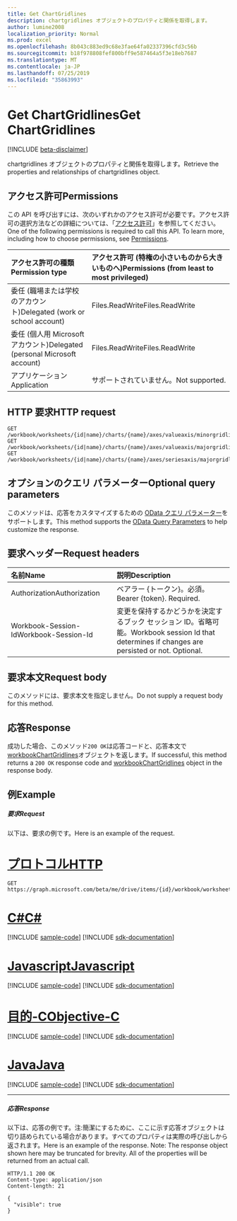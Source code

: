 ```yaml
---
title: Get ChartGridlines
description: chartgridlines オブジェクトのプロパティと関係を取得します。
author: lumine2008
localization_priority: Normal
ms.prod: excel
ms.openlocfilehash: 8b043c883ed9c68e3fae64fa02337396cfd3c56b
ms.sourcegitcommit: b18f978808fef800bff9e587464a5f3e18eb7687
ms.translationtype: MT
ms.contentlocale: ja-JP
ms.lasthandoff: 07/25/2019
ms.locfileid: "35863993"
---
```

# <a name="get-chartgridlines"></a><span data-ttu-id="4b51d-103">Get ChartGridlines</span><span class="sxs-lookup"><span data-stu-id="4b51d-103">Get ChartGridlines</span></span>

[!INCLUDE [beta-disclaimer](../../includes/beta-disclaimer.md)]

<span data-ttu-id="4b51d-104">chartgridlines オブジェクトのプロパティと関係を取得します。</span><span class="sxs-lookup"><span data-stu-id="4b51d-104">Retrieve the properties and relationships of chartgridlines object.</span></span>
## <a name="permissions"></a><span data-ttu-id="4b51d-105">アクセス許可</span><span class="sxs-lookup"><span data-stu-id="4b51d-105">Permissions</span></span>
<span data-ttu-id="4b51d-p101">この API を呼び出すには、次のいずれかのアクセス許可が必要です。アクセス許可の選択方法などの詳細については、「[アクセス許可](/graph/permissions-reference)」を参照してください。</span><span class="sxs-lookup"><span data-stu-id="4b51d-p101">One of the following permissions is required to call this API. To learn more, including how to choose permissions, see [Permissions](/graph/permissions-reference).</span></span>

|<span data-ttu-id="4b51d-108">アクセス許可の種類</span><span class="sxs-lookup"><span data-stu-id="4b51d-108">Permission type</span></span>      | <span data-ttu-id="4b51d-109">アクセス許可 (特権の小さいものから大きいものへ)</span><span class="sxs-lookup"><span data-stu-id="4b51d-109">Permissions (from least to most privileged)</span></span>              |
|:--------------------|:---------------------------------------------------------|
|<span data-ttu-id="4b51d-110">委任 (職場または学校のアカウント)</span><span class="sxs-lookup"><span data-stu-id="4b51d-110">Delegated (work or school account)</span></span> | <span data-ttu-id="4b51d-111">Files.ReadWrite</span><span class="sxs-lookup"><span data-stu-id="4b51d-111">Files.ReadWrite</span></span>    |
|<span data-ttu-id="4b51d-112">委任 (個人用 Microsoft アカウント)</span><span class="sxs-lookup"><span data-stu-id="4b51d-112">Delegated (personal Microsoft account)</span></span> | <span data-ttu-id="4b51d-113">Files.ReadWrite</span><span class="sxs-lookup"><span data-stu-id="4b51d-113">Files.ReadWrite</span></span>    |
|<span data-ttu-id="4b51d-114">アプリケーション</span><span class="sxs-lookup"><span data-stu-id="4b51d-114">Application</span></span> | <span data-ttu-id="4b51d-115">サポートされていません。</span><span class="sxs-lookup"><span data-stu-id="4b51d-115">Not supported.</span></span> |

## <a name="http-request"></a><span data-ttu-id="4b51d-116">HTTP 要求</span><span class="sxs-lookup"><span data-stu-id="4b51d-116">HTTP request</span></span>
<!-- { "blockType": "ignored" } -->
```http
GET /workbook/worksheets/{id|name}/charts/{name}/axes/valueaxis/minorgridlines
GET /workbook/worksheets/{id|name}/charts/{name}/axes/valueaxis/majorgridlines
GET /workbook/worksheets/{id|name}/charts/{name}/axes/seriesaxis/majorgridlines
```
## <a name="optional-query-parameters"></a><span data-ttu-id="4b51d-117">オプションのクエリ パラメーター</span><span class="sxs-lookup"><span data-stu-id="4b51d-117">Optional query parameters</span></span>
<span data-ttu-id="4b51d-118">このメソッドは、応答をカスタマイズするための [OData クエリ パラメーター](https://developer.microsoft.com/graph/docs/concepts/query_parameters)をサポートします。</span><span class="sxs-lookup"><span data-stu-id="4b51d-118">This method supports the [OData Query Parameters](https://developer.microsoft.com/graph/docs/concepts/query_parameters) to help customize the response.</span></span>

## <a name="request-headers"></a><span data-ttu-id="4b51d-119">要求ヘッダー</span><span class="sxs-lookup"><span data-stu-id="4b51d-119">Request headers</span></span>
| <span data-ttu-id="4b51d-120">名前</span><span class="sxs-lookup"><span data-stu-id="4b51d-120">Name</span></span>      |<span data-ttu-id="4b51d-121">説明</span><span class="sxs-lookup"><span data-stu-id="4b51d-121">Description</span></span>|
|:----------|:----------|
| <span data-ttu-id="4b51d-122">Authorization</span><span class="sxs-lookup"><span data-stu-id="4b51d-122">Authorization</span></span>  | <span data-ttu-id="4b51d-p102">ベアラー {トークン}。必須。</span><span class="sxs-lookup"><span data-stu-id="4b51d-p102">Bearer {token}. Required.</span></span> |
| <span data-ttu-id="4b51d-125">Workbook-Session-Id</span><span class="sxs-lookup"><span data-stu-id="4b51d-125">Workbook-Session-Id</span></span>  | <span data-ttu-id="4b51d-p103">変更を保持するかどうかを決定するブック セッション ID。省略可能。</span><span class="sxs-lookup"><span data-stu-id="4b51d-p103">Workbook session Id that determines if changes are persisted or not. Optional.</span></span>|

## <a name="request-body"></a><span data-ttu-id="4b51d-128">要求本文</span><span class="sxs-lookup"><span data-stu-id="4b51d-128">Request body</span></span>
<span data-ttu-id="4b51d-129">このメソッドには、要求本文を指定しません。</span><span class="sxs-lookup"><span data-stu-id="4b51d-129">Do not supply a request body for this method.</span></span>

## <a name="response"></a><span data-ttu-id="4b51d-130">応答</span><span class="sxs-lookup"><span data-stu-id="4b51d-130">Response</span></span>

<span data-ttu-id="4b51d-131">成功した場合、このメソッド`200 OK`は応答コードと、応答本文で[workbookChartGridlines](../resources/workbookchartgridlines.md)オブジェクトを返します。</span><span class="sxs-lookup"><span data-stu-id="4b51d-131">If successful, this method returns a `200 OK` response code and [workbookChartGridlines](../resources/workbookchartgridlines.md) object in the response body.</span></span>
## <a name="example"></a><span data-ttu-id="4b51d-132">例</span><span class="sxs-lookup"><span data-stu-id="4b51d-132">Example</span></span>
##### <a name="request"></a><span data-ttu-id="4b51d-133">要求</span><span class="sxs-lookup"><span data-stu-id="4b51d-133">Request</span></span>
<span data-ttu-id="4b51d-134">以下は、要求の例です。</span><span class="sxs-lookup"><span data-stu-id="4b51d-134">Here is an example of the request.</span></span>

# <a name="httptabhttp"></a>[<span data-ttu-id="4b51d-135">プロトコル</span><span class="sxs-lookup"><span data-stu-id="4b51d-135">HTTP</span></span>](#tab/http)
<!-- {
  "blockType": "request",
  "name": "get_chartgridlines"
}-->
```http
GET https://graph.microsoft.com/beta/me/drive/items/{id}/workbook/worksheets/{id|name}/charts/{name}/axes/valueaxis/minorgridlines
```
# <a name="ctabcsharp"></a>[<span data-ttu-id="4b51d-136">C#</span><span class="sxs-lookup"><span data-stu-id="4b51d-136">C#</span></span>](#tab/csharp)
[!INCLUDE [sample-code](../includes/snippets/csharp/get-chartgridlines-csharp-snippets.md)]
[!INCLUDE [sdk-documentation](../includes/snippets/snippets-sdk-documentation-link.md)]

# <a name="javascripttabjavascript"></a>[<span data-ttu-id="4b51d-137">Javascript</span><span class="sxs-lookup"><span data-stu-id="4b51d-137">Javascript</span></span>](#tab/javascript)
[!INCLUDE [sample-code](../includes/snippets/javascript/get-chartgridlines-javascript-snippets.md)]
[!INCLUDE [sdk-documentation](../includes/snippets/snippets-sdk-documentation-link.md)]

# <a name="objective-ctabobjc"></a>[<span data-ttu-id="4b51d-138">目的-C</span><span class="sxs-lookup"><span data-stu-id="4b51d-138">Objective-C</span></span>](#tab/objc)
[!INCLUDE [sample-code](../includes/snippets/objc/get-chartgridlines-objc-snippets.md)]
[!INCLUDE [sdk-documentation](../includes/snippets/snippets-sdk-documentation-link.md)]

# <a name="javatabjava"></a>[<span data-ttu-id="4b51d-139">Java</span><span class="sxs-lookup"><span data-stu-id="4b51d-139">Java</span></span>](#tab/java)
[!INCLUDE [sample-code](../includes/snippets/java/get-chartgridlines-java-snippets.md)]
[!INCLUDE [sdk-documentation](../includes/snippets/snippets-sdk-documentation-link.md)]

---

##### <a name="response"></a><span data-ttu-id="4b51d-140">応答</span><span class="sxs-lookup"><span data-stu-id="4b51d-140">Response</span></span>
<span data-ttu-id="4b51d-p104">以下は、応答の例です。注:簡潔にするために、ここに示す応答オブジェクトは切り詰められている場合があります。すべてのプロパティは実際の呼び出しから返されます。</span><span class="sxs-lookup"><span data-stu-id="4b51d-p104">Here is an example of the response. Note: The response object shown here may be truncated for brevity. All of the properties will be returned from an actual call.</span></span>
<!-- {
  "blockType": "response",
  "truncated": true,
  "@odata.type": "microsoft.graph.workbookChartGridlines"
} -->
```http
HTTP/1.1 200 OK
Content-type: application/json
Content-length: 21

{
  "visible": true
}
```

<!-- uuid: 8fcb5dbc-d5aa-4681-8e31-b001d5168d79
2015-10-25 14:57:30 UTC -->
<!--
{
  "type": "#page.annotation",
  "description": "Get ChartGridlines",
  "keywords": "",
  "section": "documentation",
  "tocPath": "",
  "suppressions": [
  ]
}
-->

